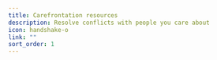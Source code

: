 ```yaml
---
title: Carefrontation resources
description: Resolve conflicts with people you care about
icon: handshake-o
link: ""
sort_order: 1
---
```

